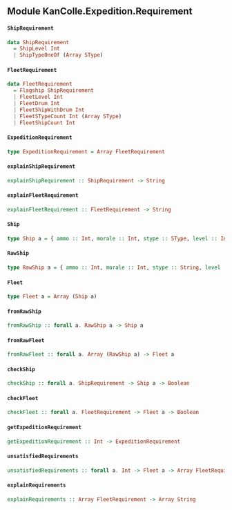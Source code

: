 ## Module KanColle.Expedition.Requirement

#### `ShipRequirement`

``` purescript
data ShipRequirement
  = ShipLevel Int
  | ShipTypeOneOf (Array SType)
```

#### `FleetRequirement`

``` purescript
data FleetRequirement
  = Flagship ShipRequirement
  | FleetLevel Int
  | FleetDrum Int
  | FleetShipWithDrum Int
  | FleetSTypeCount Int (Array SType)
  | FleetShipCount Int
```

#### `ExpeditionRequirement`

``` purescript
type ExpeditionRequirement = Array FleetRequirement
```

#### `explainShipRequirement`

``` purescript
explainShipRequirement :: ShipRequirement -> String
```

#### `explainFleetRequirement`

``` purescript
explainFleetRequirement :: FleetRequirement -> String
```

#### `Ship`

``` purescript
type Ship a = { ammo :: Int, morale :: Int, stype :: SType, level :: Int, drumCount :: Int | a }
```

#### `RawShip`

``` purescript
type RawShip a = { ammo :: Int, morale :: Int, stype :: String, level :: Int, drumCount :: Int | a }
```

#### `Fleet`

``` purescript
type Fleet a = Array (Ship a)
```

#### `fromRawShip`

``` purescript
fromRawShip :: forall a. RawShip a -> Ship a
```

#### `fromRawFleet`

``` purescript
fromRawFleet :: forall a. Array (RawShip a) -> Fleet a
```

#### `checkShip`

``` purescript
checkShip :: forall a. ShipRequirement -> Ship a -> Boolean
```

#### `checkFleet`

``` purescript
checkFleet :: forall a. FleetRequirement -> Fleet a -> Boolean
```

#### `getExpeditionRequirement`

``` purescript
getExpeditionRequirement :: Int -> ExpeditionRequirement
```

#### `unsatisfiedRequirements`

``` purescript
unsatisfiedRequirements :: forall a. Int -> Fleet a -> Array FleetRequirement
```

#### `explainRequirements`

``` purescript
explainRequirements :: Array FleetRequirement -> Array String
```


